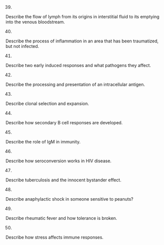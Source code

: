 39. 

Describe the flow of lymph from its origins in interstitial fluid to its
emptying into the venous bloodstream.

40. 

Describe the process of inflammation in an area that has been traumatized, but
not infected.

41. 

Describe two early induced responses and what pathogens they affect.

42. 

Describe the processing and presentation of an intracellular antigen.

43. 

Describe clonal selection and expansion.

44. 

Describe how secondary B cell responses are developed.

45. 

Describe the role of IgM in immunity.

46. 

Describe how seroconversion works in HIV disease.

47. 

Describe tuberculosis and the innocent bystander effect.

48. 

Describe anaphylactic shock in someone sensitive to peanuts?

49. 

Describe rheumatic fever and how tolerance is broken.

50. 

Describe how stress affects immune responses.

